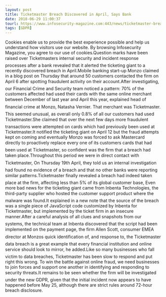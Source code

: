 ```yaml
---
layout: post
title: Ticketmaster Breach Discovered in April, Says Bank
date: 2018-06-29 11:00:37
tourl: https://www.infosecurity-magazine.com:443/news/ticketmaster-breach-discovered-in/
tags: [GDPR]
---
```

Cookies enable us to provide the best experience possible and help us understand how visitors use our website. By browsing Infosecurity Magazine, you agree to our use of cookies.Question marks have been raised over Ticketmasters internal security and incident response processes after a bank revealed that it alerted the ticketing giant to a recently discovered breach in April.Mobile banking start-up Monzo claimed in a blog post on Thursday that around 50 customers contacted the firm on April 6 after spotting fraudulent activity on their account.After investigating, our Financial Crime and Security team noticed a pattern: 70% of the customers affected had used their cards with the same online merchant between December of last year and April this year, explained head of financial crime at Monzo, Natasha Vernier. That merchant was Ticketmaster. This seemed unusual, as overall only 0.8% of all our customers had used Ticketmaster.She claimed that over the next few days more fraudulent transactions were attempted on cards which had previously been used at Ticketmaster.It notified the ticketing giant on April 12 but the fraud attempts kept on coming and eventually Monzo was forced to ask Mastercard directly to proactively replace every one of its customers cards that had been used at Ticketmaster, so confident was the firm that a breach had taken place.Throughout this period we were in direct contact with Ticketmaster, On Thursday 19th April, they told us an internal investigation had found no evidence of a breach and that no other banks were reporting similar patterns.Ticketmaster finally revealed a breach had indeed taken place at the firm, affecting less than 5% of its global customer base, Even more bad news for the ticketing giant came from Inbenta Technologies, the third-party supplier who hosted the customer support product where the malware was found.It explained in a new note that the source of the breach was a single piece of JavaScript code customized by Inbenta for Ticketmaster, but implemented by the ticket firm in an insecure manner.After a careful analysis of all clues and snapshots from our systems, the technical team at Inbenta discovered that the script had been implemented on the payment page, the firm Allen Scott, consumer EMEA director at Monzos quick identification of, and response to, the Ticketmaster data breach is a great example that every financial institution and online service should look to mirror, he added.Like so many businesses who fall victim to data breaches, Ticketmaster has been slow to respond and put right this wrong. To win the battle against online fraud, we need businesses to join forces and support one another in identifying and responding to security threats.It remains to be seen whether the firm will be investigated under the new GDPR, given that the initial incident now appears to have happened before May 25, although there are strict rules around 72-hour breach disclosure.